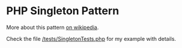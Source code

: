 # PHP Singleton Pattern

More about this pattern [on wikipedia](https://www.wikiwand.com/en/Singleton_pattern).

Check the file [/tests/SingletonTests.php](/tests/SingletonTests.php) for my example with details.
